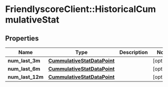 # FriendlyscoreClient::HistoricalCummulativeStat

## Properties
Name | Type | Description | Notes
------------ | ------------- | ------------- | -------------
**num_last_3m** | [**CummulativeStatDataPoint**](CummulativeStatDataPoint.md) |  | [optional] 
**num_last_6m** | [**CummulativeStatDataPoint**](CummulativeStatDataPoint.md) |  | [optional] 
**num_last_12m** | [**CummulativeStatDataPoint**](CummulativeStatDataPoint.md) |  | [optional] 


